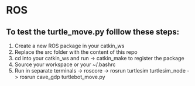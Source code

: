 # ROS

## To test the turtle_move.py folllow these steps:

1. Create a new ROS package in your catkin_ws
2. Replace the src folder with the content of this repo
3. cd into your catkin_ws and run -> catkin_make to register the package
4. Source your workspace or your ~/.bashrc
5. Run in separate terminals -> roscore
                             -> rosrun turtlesim turtlesim_node
                             -> rosrun cave_gdp turtlebot_move.py
